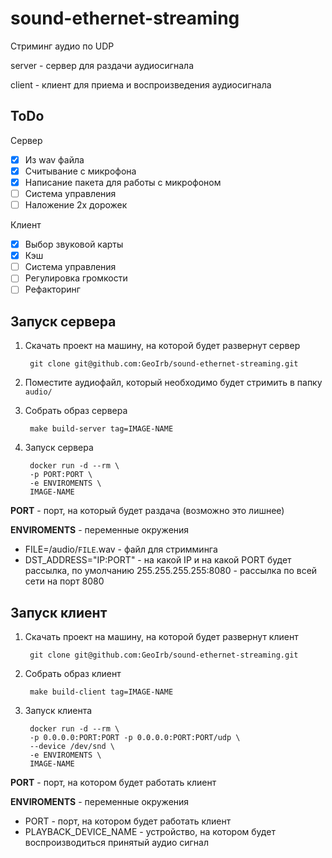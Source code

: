 # sound-ethernet-streaming

Стриминг аудио по UDP

server - сервер для раздачи аудиосигнала

client - клиент для приема и воспроизведения аудиосигнала

## ToDo

Сервер

- [X] Из wav файла
- [X] Считывание с микрофона
- [X] Написание пакета для работы с микрофоном
- [ ] Система управления
- [ ] Наложение 2х дорожек

Клиент

- [X] Выбор звуковой карты
- [X] Кэш
- [ ] Система управления
- [ ] Регулировка громкости
- [ ] Рефакторинг

## Запуск сервера

1. Скачать проект на машину, на которой будет развернут сервер

        git clone git@github.com:GeoIrb/sound-ethernet-streaming.git
2. Поместите аудиофайл, который необходимо будет стримить в папку `audio/`

3. Собрать образ сервера

        make build-server tag=IMAGE-NAME
4. Запуск сервера

        docker run -d --rm \
        -p PORT:PORT \ 
        -e ENVIROMENTS \ 
        IMAGE-NAME

**PORT** - порт, на который будет раздача (возможно это лишнее)

**ENVIROMENTS** - переменные окружения

- FILE=/audio/`FILE`.wav - файл для стримминга
- DST_ADDRESS="IP:PORT" - на какой IP и на какой PORT будет рассылка, по умолчанию 255.255.255.255:8080 - рассылка по всей сети на порт 8080

## Запуск клиент

1. Скачать проект на машину, на которой будет развернут клиент

        git clone git@github.com:GeoIrb/sound-ethernet-streaming.git
2. Собрать образ клиент

        make build-client tag=IMAGE-NAME
3. Запуск клиента

        docker run -d --rm \
        -p 0.0.0.0:PORT:PORT -p 0.0.0.0:PORT:PORT/udp \
        --device /dev/snd \
        -e ENVIROMENTS \
        IMAGE-NAME

**PORT** - порт, на котором будет работать клиент

**ENVIROMENTS** - переменные окружения

- PORT - порт, на котором будет работать клиент
- PLAYBACK_DEVICE_NAME - устройство, на котором будет воспроизводиться принятый аудио сигнал
